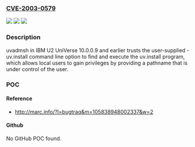 ### [CVE-2003-0579](https://cve.mitre.org/cgi-bin/cvename.cgi?name=CVE-2003-0579)
![](https://img.shields.io/static/v1?label=Product&message=n%2Fa&color=blue)
![](https://img.shields.io/static/v1?label=Version&message=n%2Fa&color=blue)
![](https://img.shields.io/static/v1?label=Vulnerability&message=n%2Fa&color=brighgreen)

### Description

uvadmsh in IBM U2 UniVerse 10.0.0.9 and earlier trusts the user-supplied -uv.install command line option to find and execute the uv.install program, which allows local users to gain privileges by providing a pathname that is under control of the user.

### POC

#### Reference
- http://marc.info/?l=bugtraq&m=105838948002337&w=2

#### Github
No GitHub POC found.

